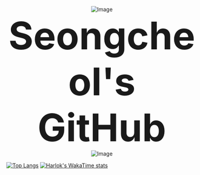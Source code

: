 
<p align="center">
  <img src="https://capsule-render.vercel.app/api?type=waving&color=FD9B13&height=150&section=header" alt="Image" />
  <br>
  <b style="font-size: 100px;">Seongcheol's GitHub</b>
  <br>
  <img src="https://capsule-render.vercel.app/api?type=waving&color=FD9B13&height=150&section=footer" alt="Image" />
</p>

[![Top Langs](https://github-readme-stats.vercel.app/api/top-langs/?username=seongcheollee)](https://github.com/anuraghazra/github-readme-stats)
[![Harlok's WakaTime stats](https://github-readme-stats.vercel.app/api/wakatime?username=seongcheollee)](https://github.com/anuraghazra/github-readme-stats)
